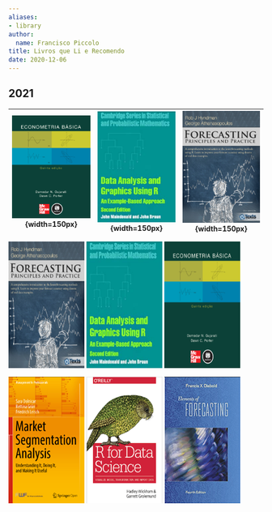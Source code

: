 ```yaml
---
aliases:
- library
author:
  name: Francisco Piccolo
title: Livros que Li e Recomendo
date: 2020-12-06
---
```


## 2021

|![](./library_images/basic_econometrics_gujarati.png){width=150px}|![](./library_images/data_analysis_and_graphics_using_R.png){width=150px}|![](./library_images/forecasting_principles_and_practices.png){width=150px}|
|:---:|:---:|:---:|


<div float="left">
  <img src="./library_images/forecasting_principles_and_practices.png" style="width: 150px; height: 250px" />
  <img src="./library_images/data_analysis_and_graphics_using_R.png" style="width: 150px; height: 250px" />
  <img src="./library_images/basic_econometrics_gujarati.png" style="width: 150px; height: 250px" />
</div>


<p float="left">
  <img src="./library_images/market_segmentation_analysis.png" style="width: 150px; height: 250px" />
  <img src="./library_images/r_for_data_science.png" style="width: 150px; height: 250px" />
  <img src="./library_images/elements_of_forecasting.png" style="width: 150px; height: 250px" />
</p>

